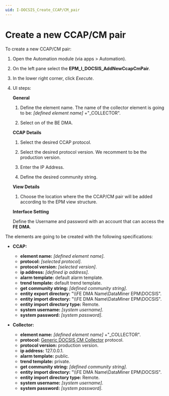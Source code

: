 ```yaml
---
uid: I-DOCSIS_Create_CCAP/CM_pair
---
```


# Create a new CCAP/CM pair

To create a new CCAP/CM pair:

1. Open the Automation module (via apps > Automation).

1. On the left pane select the **EPM_I_DOCSIS_AddNewCcapCmPair**.

1. In the lower right corner, click *Execute*.

1. UI steps:

    **General**
    1. Define the element name.
    The name of the collector element is going to be: *[defined element name]* +"_COLLECTOR".

    1. Select on of the BE DMA.

    **CCAP Details**
    1. Select the desired CCAP protocol.

    1. Select the desired protocol version. We recomment to be the production version.

    1. Enter the IP Address.

    1. Define the desired community string.

    **View Details**

    1. Choose the location where the the CCAP/CM pair will be added according to the EPM view structure.

    **Interface Setting**

    Define the Username and password with an account that can access the **FE DMA**.


The elements are going to be created with the following specifications:
- **CCAP:**
     - **element name:** *[defined element name]*.
     - **protocol:** *[selected protocol]*.
     - **protocol version:** *[selected version]*.
     - **ip address:** *[defined ip address]*.
     - **alarm template:** default alarm template.
     - **trend template:** default trend template.
     - **get community string:** *[defined community string]*.
     - **entity export directory:** "\\\FE DMA Name\DataMiner EPM\DOCSIS".
     - **entity import directory:** "\\\FE DMA Name\DataMiner EPM\DOCSIS".
     - **entity import directory type:** Remote.
     - **system username:** *[system username]*.
     - **system password:** *[system password]*.

- **Collector:** 
    - **element name:** *[defined element name]* +"_COLLECTOR". 
    - **protocol:** [Generic DOCSIS CM Collector](https://catalog.dataminer.services/result/driver/4207) protocol.
    - **protocol version:** production version.
    - **ip address:**  127.0.0.1.
    - **alarm template:** public.
    - **trend template:** private.
    - **get community string:** *[defined community string]*.
    - **entity import directory:** "\\\FE DMA Name\DataMiner EPM\DOCSIS".
    - **entity import directory type:** Remote.
    - **system username:** *[system username]*.
    - **system password:** *[system password]*.








